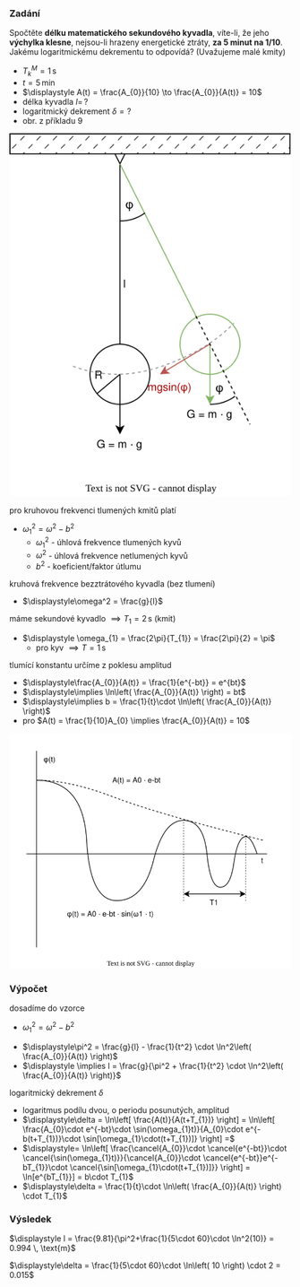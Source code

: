 ### Zadání

Spočtěte **délku matematického sekundového kyvadla**, víte-li, že jeho **výchylka klesne**, nejsou-li hrazeny energetické ztráty, **za 5 minut na 1/10**. Jakému logaritmickému dekrementu to odpovídá? (Uvažujeme malé kmity)

- $T^M_{k} = 1 \, \text{s}$
- $t = 5 \, \text{min}$
- $\displaystyle A(t) = \frac{A_{0}}{10} \to \frac{A_{0}}{A(t)} = 10$
- délka kyvadla $l = \, ?$
- logaritmický dekrement $\delta = \text{?}$
- obr. z příkladu 9

![](_assets/priklad9.svg)

pro kruhovou frekvenci tlumených kmitů platí
- $\omega^2_{1} = \omega^2 - b^2$
	- $\omega^2_{1}$ - úhlová frekvence tlumených kyvů
	- $\omega^2$ - úhlová frekvence netlumených kyvů
	- $b^2$ - koeficient/faktor útlumu

kruhová frekvence bezztrátového kyvadla (bez tlumení)
- $\displaystyle\omega^2 = \frac{g}{l}$

máme sekundové kyvadlo $\implies T_{1} = 2 \, \text{s}$ (kmit)
- $\displaystyle \omega_{1} = \frac{2\pi}{T_{1}} = \frac{2\pi}{2} = \pi$
	- pro kyv $\implies T = 1 \, \text{s}$

tlumící konstantu určíme z poklesu amplitud
- $\displaystyle\frac{A_{0}}{A(t)} = \frac{1}{e^{-bt}} = e^{bt}$
- $\displaystyle\implies \ln\left( \frac{A_{0}}{A(t)} \right) = bt$
- $\displaystyle\implies b = \frac{1}{t}\cdot \ln\left( \frac{A_{0}}{A(t)} \right)$
- pro $A(t) = \frac{1}{10}A_{0} \implies \frac{A_{0}}{A(t)} = 10$

![](_assets/priklad10.svg)

### Výpočet

dosadíme do vzorce
+ $\omega_{1}^2 = \omega^2 - b^2$
- $\displaystyle\pi^2 = \frac{g}{l} - \frac{1}{t^2} \cdot \ln^2\left( \frac{A_{0}}{A(t)} \right)$
- $\displaystyle \implies l = \frac{g}{\pi^2 + \frac{1}{t^2} \cdot \ln^2\left( \frac{A_{0}}{A(t)} \right)}$

logaritmický dekrement $\delta$
- logaritmus podílu dvou, o periodu posunutých, amplitud
- $\displaystyle\delta = \ln\left[ \frac{A(t)}{A(t+T_{1})} \right] = \ln\left[ \frac{A_{0}\cdot e^{-bt}\cdot \sin(\omega_{1}t)}{A_{0}\cdot e^{-b(t+T_{1})}\cdot \sin[\omega_{1}\cdot(t+T_{1})]} \right] =$
- $\displaystyle= \ln\left[ \frac{\cancel{A_{0}}\cdot \cancel{e^{-bt}}\cdot \cancel{\sin(\omega_{1}t)}}{\cancel{A_{0}}\cdot \cancel{e^{-bt}}e^{-bT_{1}}\cdot \cancel{\sin[\omega_{1}\cdot(t+T_{1})]}} \right] = \ln[e^{bT_{1}}] = b\cdot T_{1}$
- $\displaystyle\delta = \frac{1}{t}\cdot \ln\left( \frac{A_{0}}{A(t)} \right) \cdot T_{1}$

### Výsledek

$\displaystyle l = \frac{9.81}{\pi^2+\frac{1}{5\cdot 60}\cdot \ln^2(10)} = 0.994 \, \text{m}$

$\displaystyle\delta = \frac{1}{5\cdot 60}\cdot \ln\left( 10 \right) \cdot 2 = 0.015$